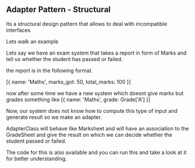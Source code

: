## Adapter Pattern - Structural 

Its a structural design pattern that allows to deal with incompatible interfaces

Lets walk an example

Lets say we have an exam system that takes a report in form of Marks and tell us whether the student has passed or failed.

the report is in the following format.

[{
  name: 'Maths',
  marks_got: 50,
  total_marks: 100
}]

now after some time we have a new system which doesnt give marks but grades something like
[{
  name: 'Maths', 
  grade: Grade['A']
}]

Now, our system does not know how to compute this type of input and generate result so we make an adapter.

AdapterClass will behave like Marksheet and will have an association to the GradeSheet and give the result on which we can decide whether the student passed or failed.

The code for this is also available and you can run this and take a look at it for better understanding.
